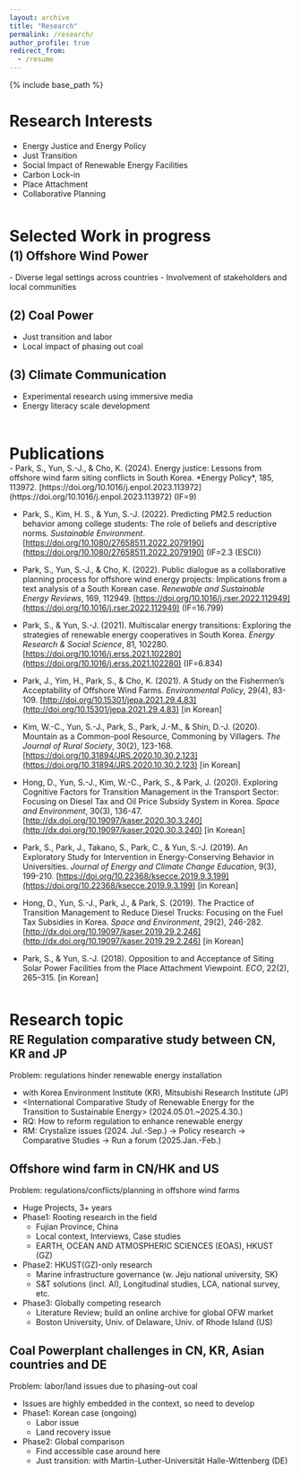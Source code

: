 ```yaml
---
layout: archive
title: "Research"
permalink: /research/
author_profile: true
redirect_from:
  - /resume
---
```


{% include base_path %}


Research Interests
======
- Energy Justice and Energy Policy
- Just Transition
- Social Impact of Renewable Energy Facilities
- Carbon Lock-in
- Place Attachment
- Collaborative Planning

<h1 style="margin-bottom: 0; margin-top: 50px;">Selected Work in progress</h1>
<h2 style="margin-top: 6px;">(1) Offshore Wind Power</h2>
- Diverse legal settings across countries
- Involvement of stakeholders and local communities

## (2) Coal Power
- Just transition and labor
- Local impact of phasing out coal

## (3) Climate Communication
- Experimental research using immersive media
- Energy literacy scale development


<h1 style="margin-bottom: 0; margin-top: 60px;">Publications</h1>
- Park, S., Yun, S.-J., & Cho, K. (2024). Energy justice: Lessons from offshore wind farm siting conflicts in South Korea. *Energy Policy*, 185, 113972. [https://doi.org/10.1016/j.enpol.2023.113972](https://doi.org/10.1016/j.enpol.2023.113972) (IF=9)

- Park, S., Kim, H. S., & Yun, S.-J. (2022). Predicting PM2.5 reduction behavior among college students: The role of beliefs and descriptive norms. *Sustainable Environment*. [https://doi.org/10.1080/27658511.2022.2079190](https://doi.org/10.1080/27658511.2022.2079190) (IF=2.3 (ESCI))

- Park, S., Yun, S.-J., & Cho, K. (2022). Public dialogue as a collaborative planning process for offshore wind energy projects: Implications from a text analysis of a South Korean case. *Renewable and Sustainable Energy Reviews*, 169, 112949. [https://doi.org/10.1016/j.rser.2022.112949](https://doi.org/10.1016/j.rser.2022.112949) (IF=16.799)

- Park, S., & Yun, S.-J. (2021). Multiscalar energy transitions: Exploring the strategies of renewable energy cooperatives in South Korea. *Energy Research & Social Science*, 81, 102280. [https://doi.org/10.1016/j.erss.2021.102280](https://doi.org/10.1016/j.erss.2021.102280) (IF=6.834)

- Park, J., Yim, H., Park, S., & Cho, K. (2021). A Study on the Fishermen’s Acceptability of Offshore Wind Farms. *Environmental Policy*, 29(4), 83-109. [http://doi.org/10.15301/jepa.2021.29.4.83](http://doi.org/10.15301/jepa.2021.29.4.83) [in Korean]

- Kim, W.-C., Yun, S.-J., Park, S., Park, J.-M., & Shin, D.-J. (2020). Mountain as a Common-pool Resource, Commoning by Villagers. *The Journal of Rural Society*, 30(2), 123-168. [https://doi.org/10.31894/JRS.2020.10.30.2.123](https://doi.org/10.31894/JRS.2020.10.30.2.123) [in Korean]

- Hong, D., Yun, S.-J., Kim, W.-C., Park, S., & Park, J. (2020). Exploring Cognitive Factors for Transition Management in the Transport Sector: Focusing on Diesel Tax and Oil Price Subsidy System in Korea. *Space and Environment*, 30(3), 136-47. [http://dx.doi.org/10.19097/kaser.2020.30.3.240](http://dx.doi.org/10.19097/kaser.2020.30.3.240) [in Korean]

- Park, S., Park, J., Takano, S., Park, C., & Yun, S.-J. (2019). An Exploratory Study for Intervention in Energy-Conserving Behavior in Universities. *Journal of Energy and Climate Change Education*, 9(3), 199-210. [https://doi.org/10.22368/ksecce.2019.9.3.199](https://doi.org/10.22368/ksecce.2019.9.3.199) [in Korean]

- Hong, D., Yun, S.-J., Park, J., & Park, S. (2019). The Practice of Transition Management to Reduce Diesel Trucks: Focusing on the Fuel Tax Subsidies in Korea. *Space and Environment*, 29(2), 246-282. [http://dx.doi.org/10.19097/kaser.2019.29.2.246](http://dx.doi.org/10.19097/kaser.2019.29.2.246) [in Korean]

- Park, S., & Yun, S.-J. (2018). Opposition to and Acceptance of Siting Solar Power Facilities from the Place Attachment Viewpoint. *ECO*, 22(2), 265–315. [in Korean]




<h1 style="margin-bottom: 0; margin-top: 50px;">Research topic</h1>
<h2 style="margin-top: 6px;">RE Regulation comparative study between CN, KR and JP</h2>

Problem: regulations hinder renewable energy installation
  * with Korea Environment Institute (KR), Mitsubishi Research Institute (JP)
  * \<International Comparative Study of Renewable Energy for the Transition to Sustainable Energy\> (2024.05.01.~2025.4.30.)
  * RQ: How to reform regulation to enhance renewable energy
  * RM: Crystalize issues (2024. Jul.-Sep.) → Policy research → Comparative Studies → Run a forum (2025.Jan.-Feb.)


Offshore wind farm in CN/HK and US
---
Problem: regulations/conflicts/planning in offshore wind farms
  * Huge Projects, 3+ years
  * Phase1: Rooting research in the field
    * Fujian Province, China
    * Local context, Interviews, Case studies
    * EARTH, OCEAN AND ATMOSPHERIC SCIENCES (EOAS), HKUST (GZ)
  * Phase2: HKUST(GZ)-only research  
    * Marine infrastructure governance (w. Jeju national university, SK)
    * S&T solutions (incl. AI), Longitudinal studies, LCA, national survey, etc.
  * Phase3: Globally competing research
    * Literature Review; build an online archive for global OFW market 
    * Boston University, Univ. of Delaware, Univ. of Rhode Island (US)
      
      
Coal Powerplant challenges in CN, KR, Asian countries and DE
---
Problem: labor/land issues due to phasing-out coal
  * Issues are highly embedded in the context, so need to develop
  * Phase1: Korean case (ongoing)
    * Labor issue
    * Land recovery issue
  * Phase2: Global comparison
    * Find accessible case around here
    * Just transition: with Martin-Luther-Universität Halle-Wittenberg (DE)

